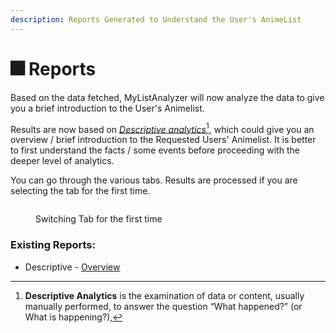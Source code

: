 ```yaml
---
description: Reports Generated to Understand the User's AnimeList
---
```


# 🎆 Reports

Based on the data fetched, MyListAnalyzer will now analyze the data to give you a brief introduction to the User's Animelist.&#x20;

Results are now based on [_Descriptive analytics_](#user-content-fn-1)[^1], which could give you an overview / brief introduction to the Requested Users' Animelist. It is better to first understand the facts / some events before proceeding with the deeper level of analytics.

You can go through the various tabs. Results are processed if you are selecting the tab for the first time.

<figure><img src="../../.gitbook/assets/switching Tabs (1).gif" alt=""><figcaption><p>Switching Tab for the first time</p></figcaption></figure>

### Existing Reports:

* Descriptive - [Overview](reports-overview.md)

[^1]: **Descriptive Analytics** is the examination of data or content, usually manually performed, to answer the question “What happened?” (or What is happening?),
